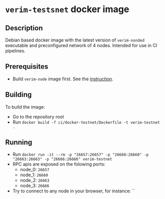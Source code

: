# `verim-testsnet` docker image

## Description

Debian based docker image with the latest version of `verim-nonded` executable and preconfigured network of 4 nodes. Intended for use in CI pipelines.

## Prerequisites

- Build `verim-node` image first. See the [instruction](../docker/README.md).

## Building

To build the image:

- Go to the repository root
- Run `docker build -f ci/docker-testnet/Dockerfile -t verim-testnet .`

## Running

- Run `docker run -it --rm -p "26657:26657" -p "26660:26660" -p "26663:26663" -p "26666:26666" verim-testnet`
- RPC apis are exposed on the folowing ports:
  - node_0: `26657`
  - node_1: `26660`
  - node_2: `26663`
  - node_3: `26666`
- Try to connect to any node in your browser, for instance: ``
